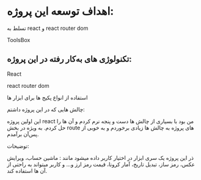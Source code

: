 # اهداف توسعه این پروژه:

تسلط به react و react router dom

ToolsBox

## تکنولوژی های به‌کار رفته در این پروژه:
React

react router dom

استفاده از انواع پکیج ها برای ابزار ها


چالش هایی که در این پروژه داشتم:

این اولین پروژه react من بود با بسیاری از چالش ها دست و پنجه نرم کردم و آن ها را حل کردم. به ویژه در بخش route های پروژه به چالش ها زیادی برخوردم و به خوبی از پس‌آن برآمدم.

توضیحات:

ذر این پروژه یک سری ابزار در اختیار کاربر داده میشود مانند : ماشین حساب، ویرایش عکس، رمز ساز، تبدیل تاریخ، آمار کرونا، قیمت رمز ارز و... و کاربر میتواند به راحتی از آن ها استفاده کند.
